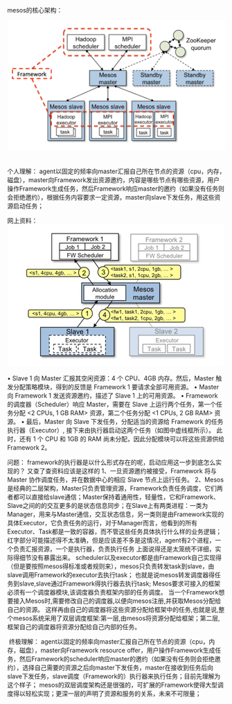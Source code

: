 mesos的核心架构：

  ![file://c:\users\baoyon~1\appdata\local\temp\tmpdkdu_6\1.png](Untitled.assets/1.png)
​    
​    
​    
个人理解：
​    agent以固定的频率向master汇报自己所在节点的资源（cpu，内存，磁盘），master向Framework发出资源邀约，内容是哪些节点有哪些资源，用户操作Framework生成任务，然后
​    Framework响应master的邀约（如果没有任务则会拒绝邀约），根据任务内容要求一定资源，master向slave下发任务，用这些资源启动任务；


网上资料：
![file://c:\users\baoyon~1\appdata\local\temp\tmpdkdu_6\2.png](Untitled.assets/2.png)

• Slave 1 向 Master 汇报其空闲资源：4 个 CPU、4GB 内存。然后，Master 触发分配策略模块，得到的反馈是 Framework 1 要请求全部可用资源。
• Master 向 Framework 1 发送资源邀约，描述了 Slave 1 上的可用资源。
• Framework 的调度器（Scheduler）响应 Master，需要在 Slave 上运行两个任务，第一个任务分配 <2 CPUs, 1 GB RAM> 资源，第二个任务分配 <1 CPUs, 2 GB RAM> 资源。
• 最后，Master 向 Slave 下发任务，分配适当的资源给 Framework 的任务执行器（Executor）, 接下来由执行器启动这两个任务（如图中虚线框所示）。 此时，还有 1 个 CPU 和 1GB 的 RAM 尚未分配，因此分配模块可以将这些资源供给 Framework 2。

问题：
    framework的执行器是以什么形式存在的呢，启动应用这一步到底怎么实现的？
    又查了查资料应该是这样的
    1、一旦资源邀约被接受，Framework 将与 Master 协作调度任务，并在数据中心的相应 Slave 节点上运行任务。
    2、Mesos是经典的二层架构，Master只负责管理资源，Framework负责任务调度，它们两者都可以直接给slave通信；Master保持着通用性，轻量性，它和Framework、Slave之间的的交互更多的是状态信息同步；在Slave上有两类进程：一类为Manager，用来与Master通信，交互状态信息，另一类则是由Framework实现的具体Executor，它负责任务的运行，对于Manager而言，他看到的所有Executor、Task都是一致的容器，而不管这些任务具体执行什么样的业务逻辑；
    红字部分可能描述得不太准确，但是应该差不多是这情况，agent有2个进程，一个负责汇报资源，一个是执行器，负责执行任务
    上面说得还是太笼统不详细，实际得细节没有暴露出来。
    scheduler以及executor都是由Framework自己实现得（但是要按照mesos得标准或者规则来），mesos只负责转发task到slave，由slave调用Framework的executor去执行task；
    也就是说mesos转发调度器得任务到slave,slave通过Framework得执行器去执行task;
    Mesos要求可接入的框架必须有一个调度器模块,该调度器负责框架内部的任务调度。
    当一个Framework想要接入Mesos时,需要修改自己的调度器,以便向mesos注册,并获取Mesos分配给自己的资源。
    这样再由自己的调度器将这些资源分配给框架中的任务,也就是说,整个mesos系统采用了双层调度框架:第一层,由mesos将资源分配给框架；第二层,框架自己的调度器将资源分配给自己内部的任务。

​    终极理解：
​    agent以固定的频率向master汇报自己所在节点的资源（cpu，内存，磁盘），master向Framework resource offer，用户操作Framework生成任务，然后Framework的scheduler响应master的邀约（如果没有任务则会拒绝邀约），选择自己需要的资源之后向master下发任务，master在接收到任务后向slave下发任务，slave调度（Framework的）执行器来执行任务；
​    目前先理解为这个样子；
​    mesos的双层调度架构还是很强的，可扩展的Framework使得大型调度得以轻松实现；更深一层的声明了资源和服务的关系，未来不可限量；
​    
​    
​    
​    
​    